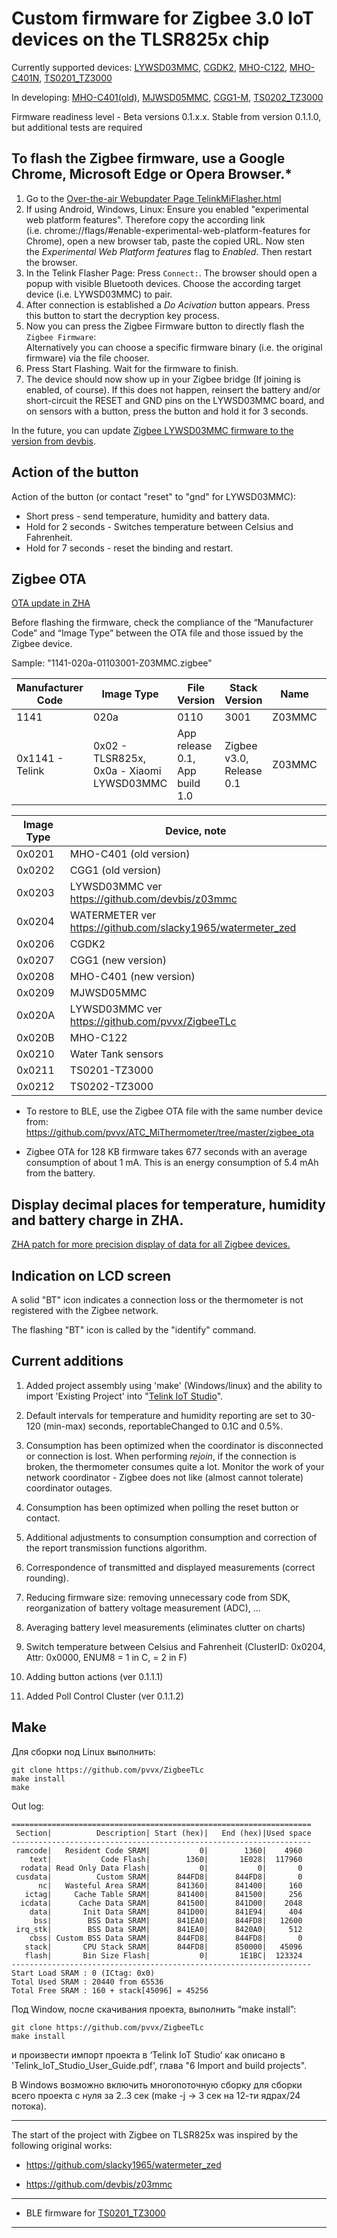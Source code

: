 # Custom firmware for Zigbee 3.0 IoT devices on the TLSR825x chip

Currently supported devices: [LYWSD03MMC](https://pvvx.github.io/ATC_MiThermometer/), [CGDK2](https://pvvx.github.io/CGDK2/), [MHO-C122](https://pvvx.github.io/MHO_C122), [MHO-C401N](https://pvvx.github.io/MHO_C401N), [TS0201_TZ3000](https://pvvx.github.io/TS0201_TZ3000/)

In developing: [MHO-C401(old)](https://pvvx.github.io/MHO_C401), [MJWSD05MMC](https://pvvx.github.io/MJWSD05MMC), [CGG1-M](https://pvvx.github.io/CGG1), [TS0202_TZ3000](https://pvvx.github.io/TS0202_TZ3000)

Firmware readiness level - Beta versions 0.1.x.x.
Stable from version 0.1.1.0, but additional tests are required


## To flash the Zigbee firmware, use a Google Chrome, Microsoft Edge or Opera Browser.*

1. Go to the [Over-the-air Webupdater Page TelinkMiFlasher.html](https://pvvx.github.io/ATC_MiThermometer/TelinkMiFlasher.html)
2. If using Android, Windows, Linux: Ensure you enabled "experimental web platform features". Therefore copy the according link (i.e. chrome://flags/#enable-experimental-web-platform-features for Chrome), open a new browser tab, paste the copied URL. Now sten the _Experimental Web Platform features_ flag to _Enabled_. Then restart the browser.
3. In the Telink Flasher Page: Press `Connect:`. The browser should open a popup with visible Bluetooth devices. Choose the according target device (i.e. LYWSD03MMC) to pair.
4. After connection is established a _Do Acivation_ button appears. Press this button to start the decryption key process.
5. Now you can press the Zigbee Firmware button to directly flash the `Zigbee Firmware`:<br>Alternatively you can choose a specific firmware binary (i.e. the original firmware) via the file chooser.
7. Press Start Flashing. Wait for the firmware to finish.
8. The device should now show up in your Zigbee bridge (If joining is enabled, of course). If this does not happen, reinsert the battery and/or short-circuit the RESET and GND pins on the LYWSD03MMC board, and on sensors with a button, press the button and hold it for 3 seconds.

In the future, you can update [Zigbee LYWSD03MMC firmware to the version from devbis](https://github.com/devbis/z03mmc).

## Action of the button

Action of the button (or contact "reset" to "gnd" for LYWSD03MMC):

* Short press - send temperature, humidity and battery data.
* Hold for 2 seconds - Switches temperature between Celsius and Fahrenheit.
* Hold for 7 seconds - reset the binding and restart.

## Zigbee OTA

[OTA update in ZHA](https://github.com/pvvx/ZigbeeTLc/issues/7)

Before flashing the firmware, check the compliance of the “Manufacturer Code” and “Image Type” between the OTA file and those issued by the Zigbee device.

Sample: "1141-020a-01103001-Z03MMC.zigbee" 

| Manufacturer Code | Image Type | File Version | Stack Version | Name | Ext OTA |
| -- | -- | -- | -- | -- | -- |
| 1141 | 020a | 0110 | 3001 | Z03MMC | zigbee |
| 0x1141 - Telink | 0x02 - TLSR825x, 0x0a - Xiaomi LYWSD03MMC | App release 0.1, App build 1.0 | Zigbee v3.0, Release 0.1 |  Z03MMC | OTA |

|Image Type| Device, note |
| -- | -- |
| 0x0201 |  MHO-C401 (old version) |
| 0x0202 |  CGG1 (old version) |
| 0x0203 |  LYWSD03MMC ver https://github.com/devbis/z03mmc |
| 0x0204 |  WATERMETER ver https://github.com/slacky1965/watermeter_zed |
| 0x0206 |  CGDK2 |
| 0x0207 |  CGG1 (new version) |
| 0x0208 |  MHO-C401 (new version) |
| 0x0209 |  MJWSD05MMC |
| 0x020A |  LYWSD03MMC ver https://github.com/pvvx/ZigbeeTLc |
| 0x020B |  MHO-C122 |
| 0x0210 |  Water Tank sensors |
| 0x0211 |  TS0201-TZ3000 |
| 0x0212 |  TS0202-TZ3000 |

* To restore to BLE, use the Zigbee OTA file with the same number device from: https://github.com/pvvx/ATC_MiThermometer/tree/master/zigbee_ota

* Zigbee OTA for 128 KB firmware takes 677 seconds with an average consumption of about 1 mA. This is an energy consumption of 5.4 mAh from the battery.


## Display decimal places for temperature, humidity and battery charge in ZHA.

[ZHA patch for more precision display of data for all Zigbee devices.](https://github.com/pvvx/ZigbeeTLc/issues/6)

## Indication on LCD screen

A solid "BT" icon indicates a connection loss or the thermometer is not registered with the Zigbee network.

The flashing "BT" icon is called by the "identify" command.

## Current additions

1. Added project assembly using 'make' (Windows/linux) and the ability to import 'Existing Project' into "[Telink IoT Studio](http://wiki.telink-semi.cn/wiki/IDE-and-Tools/Telink_IoT_Studio/ )".

2. Default intervals for temperature and humidity reporting are set to 30-120 (min-max) seconds, reportableChanged to 0.1C and 0.5%.

3. Consumption has been optimized when the coordinator is disconnected or connection is lost. When performing _rejoin_, if the connection is broken, the thermometer consumes quite a lot. Monitor the work of your network coordinator - Zigbee does not like (almost cannot tolerate) coordinator outages.

4. Consumption has been optimized when polling the reset button or contact.

5. Additional adjustments to consumption consumption and correction of the report transmission functions algorithm.

6. Correspondence of transmitted and displayed measurements (correct rounding).

7. Reducing firmware size: removing unnecessary code from SDK, reorganization of battery voltage measurement (ADC), ...

8. Averaging battery level measurements (eliminates clutter on charts)

9. Switch temperature between Celsius and Fahrenheit (ClusterID: 0x0204, Attr: 0x0000, ENUM8 = 1 in C, = 2 in F)

10. Adding button actions (ver 0.1.1.1)

11. Added Poll Control Cluster (ver 0.1.1.2)


## Make

Для сборки под Linux выполнить:

```
git clone https://github.com/pvvx/ZigbeeTLc
make install
make
```

Out log:
```
===================================================================
 Section|          Description| Start (hex)|   End (hex)|Used space
-------------------------------------------------------------------
 ramcode|   Resident Code SRAM|           0|        1360|    4960
    text|           Code Flash|        1360|       1E028|  117960
  rodata| Read Only Data Flash|           0|           0|       0
 cusdata|          Custom SRAM|      844FD8|      844FD8|       0
      nc|   Wasteful Area SRAM|      841360|      841400|     160
   ictag|     Cache Table SRAM|      841400|      841500|     256
  icdata|      Cache Data SRAM|      841500|      841D00|    2048
    data|       Init Data SRAM|      841D00|      841E94|     404
     bss|        BSS Data SRAM|      841EA0|      844FD8|   12600
 irq_stk|        BSS Data SRAM|      841EA0|      8420A0|     512
    cbss| Custom BSS Data SRAM|      844FD8|      844FD8|       0
   stack|       CPU Stack SRAM|      844FD8|      850000|   45096
   flash|       Bin Size Flash|           0|       1E1BC|  123324
-------------------------------------------------------------------
Start Load SRAM : 0 (ICtag: 0x0)
Total Used SRAM : 20440 from 65536
Total Free SRAM : 160 + stack[45096] = 45256
```

Под Window, после скачивания проекта, выполнить “make install”: 
```
git clone https://github.com/pvvx/ZigbeeTLc
make install
```
и произвести импорт проекта в ‘Telink IoT Studio’ как описано в 'Telink_IoT_Studio_User_Guide.pdf', глава "6 Import and build projects".

В Windows возможно включить многопоточную сборку для сборки всего проекта с нуля за 2..3 сек (make -j -> 3 сек на 12-ти ядрах/24 потока).

---


The start of the project with Zigbee on TLSR825x was inspired by the following original works:

* https://github.com/slacky1965/watermeter_zed

* https://github.com/devbis/z03mmc

---

* BLE firmware for [TS0201_TZ3000](https://github.com/pvvx/BLE_THSensor)

---